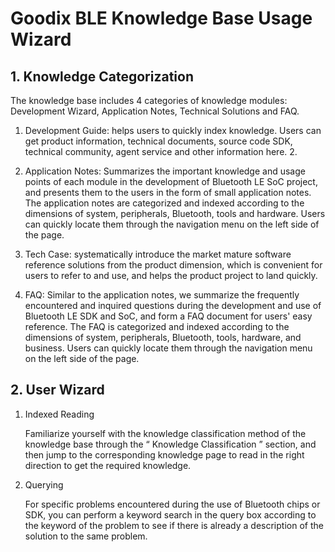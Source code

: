 # Goodix BLE Knowledge Base Usage Wizard



## 1. Knowledge Categorization

The knowledge base includes 4 categories of knowledge modules: Development Wizard, Application Notes, Technical Solutions and FAQ.

1. Development Guide: helps users to quickly index knowledge. Users can get product information, technical documents, source code SDK, technical community, agent service and other information here. 2.

2. Application Notes: Summarizes the important knowledge and usage points of each module in the development of Bluetooth LE SoC project, and presents them to the users in the form of small application notes. The application notes are categorized and indexed according to the dimensions of system, peripherals, Bluetooth, tools and hardware. Users can quickly locate them through the navigation menu on the left side of the page.

3. Tech Case: systematically introduce the market mature software reference solutions from the product dimension, which is convenient for users to refer to and use, and helps the product project to land quickly.

4. FAQ: Similar to the application notes, we summarize the frequently encountered and inquired questions during the development and use of Bluetooth LE SDK and SoC, and form a FAQ document for users' easy reference. The FAQ is categorized and indexed according to the dimensions of system, peripherals, Bluetooth, tools, hardware, and business. Users can quickly locate them through the navigation menu on the left side of the page.



## 2. User Wizard
1. Indexed Reading

    Familiarize yourself with the knowledge classification method of the knowledge base through the “ Knowledge Classification ” section, and then jump to the corresponding knowledge page to read in the right direction to get the required knowledge.

2. Querying

   For specific problems encountered during the use of Bluetooth chips or SDK, you can perform a keyword search in the query box according to the keyword of the problem to see if there is already a description of the solution to the same problem.

